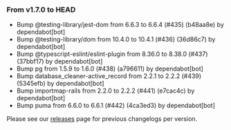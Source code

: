 ### From v1.7.0 to HEAD

- Bump @testing-library/jest-dom from 6.6.3 to 6.6.4 (#435) (b48aa8e) by dependabot[bot]
- Bump @testing-library/dom from 10.4.0 to 10.4.1 (#436) (36d86c7) by dependabot[bot]
- Bump @typescript-eslint/eslint-plugin from 8.36.0 to 8.38.0 (#437) (37bbf17) by dependabot[bot]
- Bump pg from 1.5.9 to 1.6.0 (#438) (a796611) by dependabot[bot]
- Bump database_cleaner-active_record from 2.2.1 to 2.2.2 (#439) (5345efb) by dependabot[bot]
- Bump importmap-rails from 2.2.0 to 2.2.2 (#441) (e7cac4c) by dependabot[bot]
- Bump puma from 6.6.0 to 6.6.1 (#442) (4ca3ed3) by dependabot[bot]

Please see our [releases](https://github.com/devxiongmao/truckin-along/releases/) page for previous changelogs per version.

